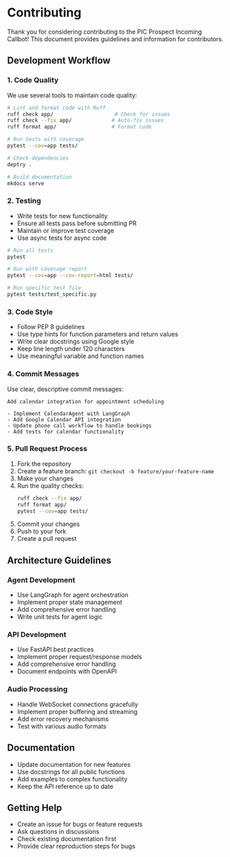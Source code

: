 # Contributing

Thank you for considering contributing to the PIC Prospect Incoming Callbot! This document provides guidelines and information for contributors.

## Development Workflow

### 1. Code Quality

We use several tools to maintain code quality:

```bash
# Lint and format code with Ruff
ruff check app/                    # Check for issues
ruff check --fix app/             # Auto-fix issues
ruff format app/                  # Format code

# Run tests with coverage
pytest --cov=app tests/

# Check dependencies
deptry .

# Build documentation
mkdocs serve
```

### 2. Testing

- Write tests for new functionality
- Ensure all tests pass before submitting PR
- Maintain or improve test coverage
- Use async tests for async code

```bash
# Run all tests
pytest

# Run with coverage report
pytest --cov=app --cov-report=html tests/

# Run specific test file
pytest tests/test_specific.py
```

### 3. Code Style

- Follow PEP 8 guidelines
- Use type hints for function parameters and return values
- Write clear docstrings using Google style
- Keep line length under 120 characters
- Use meaningful variable and function names

### 4. Commit Messages

Use clear, descriptive commit messages:

```
Add calendar integration for appointment scheduling

- Implement CalendarAgent with LangGraph
- Add Google Calendar API integration
- Update phone call workflow to handle bookings
- Add tests for calendar functionality
```

### 5. Pull Request Process

1. Fork the repository
2. Create a feature branch: `git checkout -b feature/your-feature-name`
3. Make your changes
4. Run the quality checks:
   ```bash
   ruff check --fix app/
   ruff format app/
   pytest --cov=app tests/
   ```
5. Commit your changes
6. Push to your fork
7. Create a pull request

## Architecture Guidelines

### Agent Development

- Use LangGraph for agent orchestration
- Implement proper state management
- Add comprehensive error handling
- Write unit tests for agent logic

### API Development

- Use FastAPI best practices
- Implement proper request/response models
- Add comprehensive error handling
- Document endpoints with OpenAPI

### Audio Processing

- Handle WebSocket connections gracefully
- Implement proper buffering and streaming
- Add error recovery mechanisms
- Test with various audio formats

## Documentation

- Update documentation for new features
- Use docstrings for all public functions
- Add examples to complex functionality
- Keep the API reference up to date

## Getting Help

- Create an issue for bugs or feature requests
- Ask questions in discussions
- Check existing documentation first
- Provide clear reproduction steps for bugs